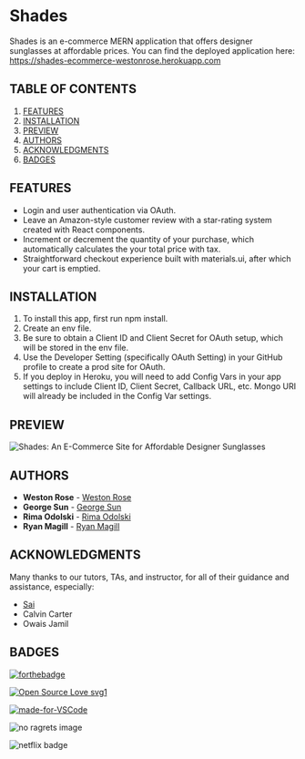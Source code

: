 # Shades

Shades is an e-commerce MERN application that offers designer sunglasses at affordable prices. 
You can find the deployed application here: https://shades-ecommerce-westonrose.herokuapp.com 



## TABLE OF CONTENTS


1. [FEATURES](#features)
2. [INSTALLATION](#installation)
3. [PREVIEW](#preview)
4. [AUTHORS](#authors)
5. [ACKNOWLEDGMENTS](#acknowledgments)
6. [BADGES](#badges)

## FEATURES 

* Login and user authentication via OAuth.
* Leave an Amazon-style customer review with a star-rating system created with React components.
* Increment or decrement the quantity of your purchase, which automatically calculates the your total price with tax.
* Straightforward checkout experience built with materials.ui, after which your cart is emptied.

## INSTALLATION 

1. To install this app, first run npm install.
2. Create an env file.
3. Be sure to obtain a Client ID and Client Secret for OAuth setup, which will be stored in the env file.
4. Use the Developer Setting (specifically OAuth Setting) in your GitHub profile to create a prod site for OAuth.
5. If you deploy in Heroku, you will need to add Config Vars in your app settings to include Client ID, Client Secret, Callback URL, etc. Mongo URI will already be included in the Config Var settings.

## PREVIEW 

![Shades: An E-Commerce Site for Affordable Designer Sunglasses](client/public/shades.gif) 

## AUTHORS

* **Weston Rose** - [Weston Rose](https://github.com/wros001)
* **George Sun** - [George Sun](https://github.com/georgehsun)
* **Rima Odolski** - [Rima Odolski](https://github.com/rimaodolski)
* **Ryan Magill** - [Ryan Magill](https://github.com/RyanMagill)


## ACKNOWLEDGMENTS 

Many thanks to our tutors, TAs, and instructor, for all of their guidance and assistance, especially:

* [Sai](https://github.com/kratuvwxyz) 
* Calvin Carter 
* Owais Jamil 

## BADGES 

[![forthebadge](https://forthebadge.com/images/badges/check-it-out.svg)](https://whispering-ocean-69386.herokuapp.com/)

[![Open Source Love svg1](https://badges.frapsoft.com/os/v1/open-source.svg?v=103)](https://github.com/lturner19/Track_My_Workout)

[![made-for-VSCode](https://img.shields.io/badge/Made%20for-VSCode-1f425f.svg)](https://code.visualstudio.com/)

![no ragrets image](https://img.shields.io/badge/Made%20with%20-No%20Ragrets-red)

![netflix badge](https://img.shields.io/badge/Powered%20By%3A-Netflix-lightgrey)
